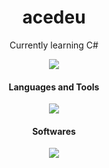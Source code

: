 <h1 align="center">acedeu</h1>

<p align="center">Currently learning C#</p>

<p align="center">
  <a href="https://visitorbadge.io/status?path=https%3A%2F%2Fgithub.com%2Facedeu%2Facedeu">
    <img src="https://api.visitorbadge.io/api/visitors?path=https%3A%2F%2Fgithub.com%2Facedeu%2Facedeu&label=Profile%20Views&countColor=%23ffd105&style=flat" />
  </a>
</p>

<h4 align="center">Languages and Tools</h4>
<p align="center">
  <img src="https://skillicons.dev/icons?i=cs,github" />
</p>

<h4 align="center">Softwares</h4>
<p align="center">
  <img src="https://skillicons.dev/icons?i=vscode,visualstudio,rider" />
</p>

<br>
